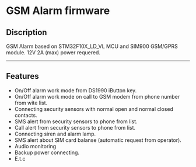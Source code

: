 # GSM Alarm firmware

## Discription

GSM Alarm based on STM32F10X_LD_VL MCU and SIM900 GSM/GPRS module. 12V 2A (max) power requered.

____

## Features

* On/Off alarm work mode from DS1990 iButton key.
* On/Off alarm work mode on call to GSM modem from phone number from wite list.
* Connecting security sensors with normal open and normal closed contacts.
* SMS alert from security sensors to phone from list.
* Call alert from security sensors to phone from list.
* Connecting siren and alarm lamp.
* SMS alert about SIM card balanse (automatic request from operator).
* Audio monitoring
* Backup power connecting.
* E.t.c
